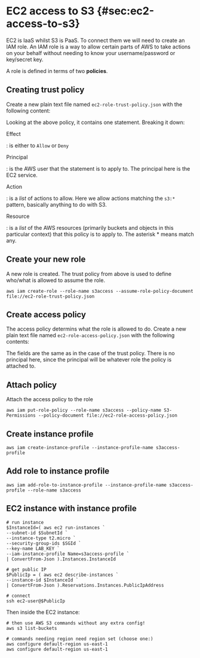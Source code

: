 EC2 access to S3 {#sec:ec2-access-to-s3}
================

EC2 is IaaS whilst S3 is PaaS. To connect them we will need to create an
IAM role. An IAM role is a way to allow certain parts of AWS to take
actions on your behalf without needing to know your username/password or
key/secret key.

A role is defined in terms of two **policies**.

Creating trust policy
---------------------

Create a new plain text file named `ec2-role-trust-policy.json` with the
following content:

Looking at the above policy, it contains one statement. Breaking it
down:

Effect

:   is either to `Allow` or `Deny`

Principal

:   is the AWS user that the statement is to apply to. The principal
    here is the EC2 service.

Action

:   is a *list* of actions to allow. Here we allow actions matching the
    `s3:*` pattern, basically anything to do with S3.

Resource

:   is a *list* of the AWS resources (primarily buckets and objects in
    this particular context) that this policy is to apply to. The
    asterisk \* means match any.

Create your new role
--------------------

A new role is created. The trust policy from above is used to define
who/what is allowed to assume the role.

``` {.powershell}
aws iam create-role --role-name s3access --assume-role-policy-document file://ec2-role-trust-policy.json
```

Create access policy
--------------------

The access policy determins what the role is allowed to do. Create a new
plain text file named `ec2-role-access-policy.json` with the following
contents:

The fields are the same as in the case of the trust policy. There is no
principal here, since the principal will be whatever role the policy is
attached to.

Attach policy
-------------

Attach the access policy to the role

``` {.powershell}
aws iam put-role-policy --role-name s3access --policy-name S3-Permissions --policy-document file://ec2-role-access-policy.json
```

Create instance profile
-----------------------

``` {.powershell}
aws iam create-instance-profile --instance-profile-name s3access-profile
```

Add role to instance profile
----------------------------

``` {.powershell}
aws iam add-role-to-instance-profile --instance-profile-name s3access-profile --role-name s3access
```

EC2 instance with instance profile
----------------------------------

``` {.powershell}
# run instance 
$InstanceId=( aws ec2 run-instances `
--subnet-id $SubnetId `
--instance-type t2.micro `
--security-group-ids $SGId `
--key-name LAB_KEY `
--iam-instance-profile Name=s3access-profile `
| ConvertFrom-Json ).Instances.InstanceId

# get public IP
$PublicIp = ( aws ec2 describe-instances `
--instance-id $InstanceId `
| ConvertFrom-Json ).Reservations.Instances.PublicIpAddress

# connect
ssh ec2-user@$PublicIp
```

Then inside the EC2 instance:

``` {.bash}
# then use AWS S3 commands without any extra config!
aws s3 list-buckets 

# commands needing region need region set (choose one:)
aws configure default-region us-east-1
aws configure default-region us-east-1
```
